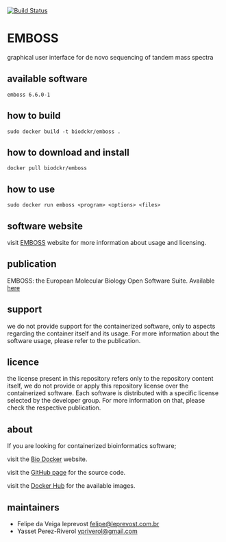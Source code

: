 [![Build Status](https://travis-ci.org/BioDocker/EMBOSS.svg?branch=master)](https://travis-ci.org/BioDocker/EMBOSS)

EMBOSS
=====
graphical user interface for de novo sequencing of tandem mass spectra


available software
--------
`emboss 6.6.0-1`


how to build
------------
`sudo docker build -t biodckr/emboss .`


how to download and install
---------------------------
`docker pull biodckr/emboss`


how to use
------------
`sudo docker run emboss <program> <options> <files>`


software website
----------------
visit [EMBOSS](http://www.ebi.ac.uk/Tools/emboss/) website for more information about usage and licensing.


publication
-----------
EMBOSS: the European Molecular Biology Open Software Suite. Available [here](http://www.sciencedirect.com/science/article/pii/S0168952500020242)


support
-------
we do not provide support for the containerized software, only to aspects regarding the container itself
and its usage. For more information about the software usage, please refer to the publication.


licence
-------
the license present in this repository refers only to the repository content itself, we do not provide or
apply this repository license over the containerized software. Each software is distributed with a specific
license selected by the developer group. For more information on that, please check the respective publication.


about
-----
If you are looking for containerized bioinformatics software;

visit the [Bio Docker](http://biodocker.github.io "Bio Docker") website.

visit the [GitHub page](https://github.com/BioDocker/) for the source code.

visit the [Docker Hub](https://registry.hub.docker.com/repos/biodckr/) for the available images.


maintainers
-----------
* Felipe da Veiga leprevost <felipe@leprevost.com.br>
* Yasset Perez-Riverol <ypriverol@gmail.com>
